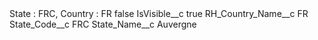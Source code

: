 <?xml version="1.0" encoding="UTF-8"?>
<CustomMetadata xmlns="http://soap.sforce.com/2006/04/metadata" xmlns:xsi="http://www.w3.org/2001/XMLSchema-instance" xmlns:xsd="http://www.w3.org/2001/XMLSchema">
    <label>State : FRC, Country : FR</label>
    <protected>false</protected>
    <values>
        <field>IsVisible__c</field>
        <value xsi:type="xsd:boolean">true</value>
    </values>
    <values>
        <field>RH_Country_Name__c</field>
        <value xsi:type="xsd:string">FR</value>
    </values>
    <values>
        <field>State_Code__c</field>
        <value xsi:type="xsd:string">FRC</value>
    </values>
    <values>
        <field>State_Name__c</field>
        <value xsi:type="xsd:string">Auvergne</value>
    </values>
</CustomMetadata>
